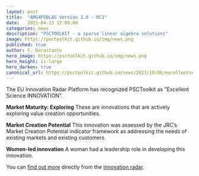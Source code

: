 ```yaml
---
layout: post
title:  "AMG4PSBLAS Version 1.0 - RC1"
date:   2021-04-13 12:00:00
categories: news
description: "PSCTOOLKIT - a sparse linear algebra solutions"
image: https://psctoolkit.github.io/img/news.png
published: true
author: F. Durastante
hero_image: https://psctoolkit.github.io/img/news.png
hero_height: is-large
hero_darken: true
canonical_url: https://psctoolkit.github.io/news/2023/10/06/excellentscience.html
---
```


The EU Innovation Radar Platform has recognized PSCToolkit as
"Excellent Science INNOVATION".

**Market Maturity: Exploring**
These are innovations that are actively exploring value creation opportunities.

**Market Creation Potential**
This innovation was assessed by the JRC’s Market Creation Potential indicator
framework as addressing the needs of existing markets and existing customers.

**Women-led innovation**
A woman had a leadership role in developing this innovation.

You can [find out more](https://innovation-radar.ec.europa.eu/innovation/50979) directly from the [innovation radar](https://innovation-radar.ec.europa.eu/).
